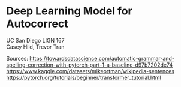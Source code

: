 # Deep Learning Model for Autocorrect
UC San Diego LIGN 167<br>
Casey Hild, Trevor Tran

Sources:
https://towardsdatascience.com/automatic-grammar-and-spelling-correction-with-pytorch-part-1-a-baseline-d97b7202de74
https://www.kaggle.com/datasets/mikeortman/wikipedia-sentences
https://pytorch.org/tutorials/beginner/transformer_tutorial.html
